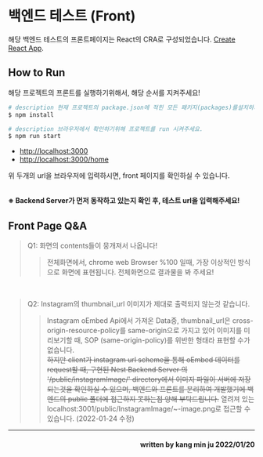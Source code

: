 # 백엔드 테스트 (Front)

해당 백엔드 테스트의 프론트페이지는 React의 CRA로 구성되었습니다. [Create React App](https://github.com/facebook/create-react-app).

## How to Run

해당 프로젝트의 프론트를 실행하기위해서, 해당 순서를 지켜주세요!

```bash
# description 현재 프로젝트의 package.json에 적힌 모든 패키지(packages)를설치하기 위해 terminal에 입력해주세요.
$ npm install
```



```bash
# description 브라우저에서 확인하기위해 프로젝트를 run 시켜주세요.
$ npm run start
```


* [http://localhost:3000](http://localhost:3000)
* [http://localhost:3000/home](http://localhost:3000/home) 

위 두개의 url을 브라우저에 입력하시면, front 페이지를 확인하실 수 있습니다.<br/><br/>

 __※ Backend Server가 먼저 동작하고 있는지 확인 후, 테스트 url을 입력해주세요!__
 
 
 ## Front Page Q&A
 
 >Q1: 화면의 contents들이 뭉개져서 나옵니다!
 >> 전체화면에서, chrome web Browser %100 일때, 가장 이상적인 방식으로 화면에 표현됩니다. 전체화면으로 결과물을 봐 주세요!
 <br/>
 
 >Q2: Instagram의 thumbnail_url 이미지가 제대로 출력되지 않는것 같습니다.
 >>   Instagram oEmbed Api에서 가져온 Data중, thumbnail_url은 cross-origin-resource-policy를 same-origin으로 가지고 있어 이미지를 미리보기할 때, SOP (same-origin-policy)를 위반한 형태라 표현할 수가 없습니다.<br/>
 >>   ~~하지만 client가 instagram url scheme을 통해 oEmbed 데이터를 request할 때, 구현된 Nest Backend Server 의 '/public/instagramImage/' directory에서 이미지 파일이 서버에 저장되는것을 확인하실 수 있으며, 백엔드와 프론트를 분리하여 개발했기에 백엔드의 public 폴더에 접근하지 못하는점 양해 부탁드립니다.~~
 >>   열려져 있는 localhost:3001/public/InstagramImage/~-image.png로 접근할 수 있습니다. (2022-01-24 수정) 
____
<h4 align='right'> written by kang min ju 2022/01/20</h4>
